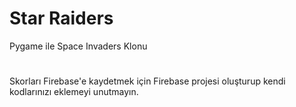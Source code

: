 # Star Raiders
 Pygame ile Space Invaders Klonu
#
 Skorları Firebase'e kaydetmek için Firebase projesi oluşturup kendi kodlarınızı eklemeyi unutmayın.

